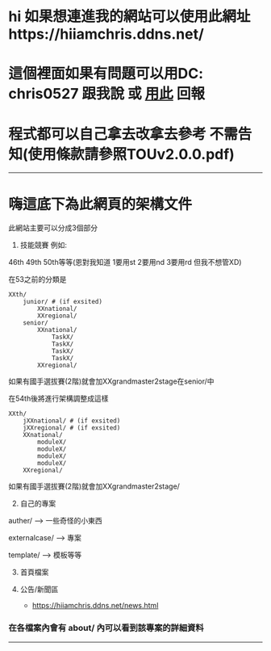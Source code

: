 # hi 如果想連進我的網站可以使用此網址https://hiiamchris.ddns.net/

# 這個裡面如果有問題可以用DC: chris0527 跟我說 或 [用此](https://hiiamchris.ddns.net/anther/respond/) 回報

# 程式都可以自己拿去改拿去參考 不需告知(使用條款請參照TOUv2.0.0.pdf)

---

# 嗨這底下為此網頁的架構文件

此網站主要可以分成3個部分

1. 技能競賽
例如:

46th 49th 50th等等(恩對我知道 1要用st 2要用nd 3要用rd 但我不想管XD)

在53之前的分類是
```
XXth/
    junior/ # (if exsited)
        XXnational/
        XXregional/
    senior/
        XXnational/
            TaskX/
            TaskX/
            TaskX/
            TaskX/
        XXregional/
```
如果有國手選拔賽(2階)就會加XXgrandmaster2stage在senior/中

在54th後將進行架構調整成這樣
```
XXth/
    jXXnational/ # (if exsited)
    jXXregional/ # (if exsited)
    XXnational/
        moduleX/
        moduleX/
        moduleX/
        moduleX/
    XXregional/
```

如果有國手選拔賽(2階)就會加XXgrandmaster2stage/

2. 自己的專案

auther/ --> 一些奇怪的小東西

externalcase/ --> 專案

template/ --> 模板等等

3. 首頁檔案

4. 公告/新聞區
   - https://hiiamchris.ddns.net/news.html

### 在各檔案內會有 about/ 內可以看到該專案的詳細資料

---